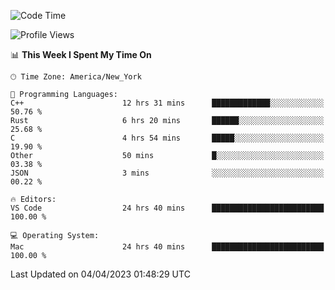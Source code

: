<!--START_SECTION:waka-->
![Code Time](http://img.shields.io/badge/Code%20Time-289%20hrs-blue)

![Profile Views](http://img.shields.io/badge/Profile%20Views-27-blue)

📊 **This Week I Spent My Time On** 

```text
🕑︎ Time Zone: America/New_York

💬 Programming Languages: 
C++                      12 hrs 31 mins      █████████████░░░░░░░░░░░░   50.76 % 
Rust                     6 hrs 20 mins       ██████░░░░░░░░░░░░░░░░░░░   25.68 % 
C                        4 hrs 54 mins       █████░░░░░░░░░░░░░░░░░░░░   19.90 % 
Other                    50 mins             █░░░░░░░░░░░░░░░░░░░░░░░░   03.38 % 
JSON                     3 mins              ░░░░░░░░░░░░░░░░░░░░░░░░░   00.22 % 

🔥 Editors: 
VS Code                  24 hrs 40 mins      █████████████████████████   100.00 % 

💻 Operating System: 
Mac                      24 hrs 40 mins      █████████████████████████   100.00 % 
```


 Last Updated on 04/04/2023 01:48:29 UTC
<!--END_SECTION:waka-->
